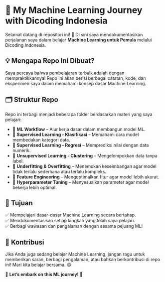 # 🚀 My Machine Learning Journey with Dicoding Indonesia  

Selamat datang di repositori ini! 🎉 Di sini saya mendokumentasikan perjalanan saya dalam belajar **Machine Learning untuk Pemula** melalui Dicoding Indonesia.  

## 💡 Mengapa Repo Ini Dibuat?  
Saya percaya bahwa pembelajaran terbaik adalah dengan mempraktikkannya! Repo ini akan berisi berbagai catatan, kode, dan eksperimen saya dalam memahami konsep dasar Machine Learning.  

## 🗂️ Struktur Repo  
Repo ini terbagi menjadi beberapa folder berdasarkan materi yang saya pelajari:  

- 📌 **ML Workflow** – Alur kerja dasar dalam membangun model ML.  
- 📌 **Supervised Learning - Klasifikasi** – Memahami cara model membedakan kategori data.  
- 📌 **Supervised Learning - Regresi** – Memprediksi nilai dengan data numerik.  
- 📌 **Unsupervised Learning - Clustering** – Mengelompokkan data tanpa label.  
- 📌 **Underfitting & Overfitting** – Menemukan keseimbangan agar model tidak terlalu sederhana atau terlalu kompleks.  
- 📌 **Feature Engineering** – Mengoptimalkan fitur agar model lebih akurat.  
- 📌 **Hyperparameter Tuning** – Menyesuaikan parameter agar model bekerja lebih optimal.  

## 🎯 Tujuan  
✅ Mempelajari dasar-dasar Machine Learning secara bertahap.  
✅ Mendokumentasikan setiap langkah yang telah saya pelajari.  
✅ Berbagi wawasan dan pengalaman dengan sesama pejuang ML!  

## 🤝 Kontribusi  
Jika Anda juga sedang belajar Machine Learning, jangan ragu untuk memberikan saran, berbagi pengalaman, atau bahkan berkontribusi di repo ini! Mari kita belajar bersama. 😊  

🌟 **Let’s embark on this ML journey!** 🚀  
